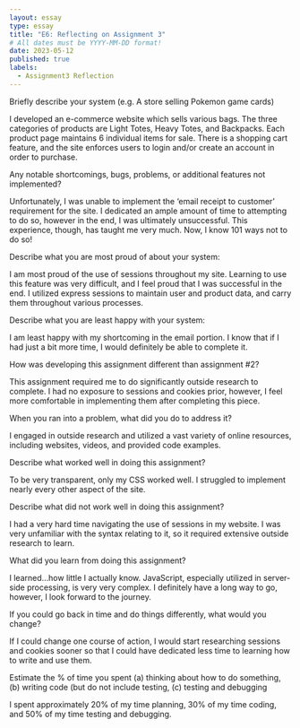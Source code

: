 ```yaml
---
layout: essay
type: essay
title: "E6: Reflecting on Assignment 3"
# All dates must be YYYY-MM-DD format!
date: 2023-05-12
published: true
labels:
  - Assignment3 Reflection
---
```

<p> Briefly describe your system (e.g. A store selling Pokemon game cards)</p>
 <p>I developed an e-commerce website which sells various bags. The three categories of products are Light Totes, Heavy Totes, and Backpacks. Each product page maintains 6 individual items for sale. There is a shopping cart feature, and the site enforces users to login and/or create an account in order to purchase.</p> 
 <p>Any notable shortcomings, bugs, problems, or additional features not implemented?</p>
<p>Unfortunately, I was unable to implement the ‘email receipt to customer’ requirement for the site. I dedicated an ample amount of time to attempting to do so, however in the end, I was ultimately unsuccessful. This experience, though, has taught me very much. Now, I know 101 ways not to do so!</p>
<p>Describe what you are most proud of about your system:</p>
<p> I am most proud of the use of sessions throughout my site. Learning to use this feature was very difficult, and I feel proud that I was successful in the end. I utilized express sessions to maintain user and product data, and carry them throughout various processes. </p>
<p>Describe what you are least happy with your system:</p>
<p>I am least happy with my shortcoming in the email portion. I know that if I had just a bit more time, I would definitely be able to complete it. </p>
<p>How was developing this assignment different than assignment #2?</p>
<p>This assignment required me to do significantly outside research to complete. I had no exposure to sessions and cookies prior, however, I feel more comfortable in implementing them after completing this piece. </p>
<p>When you ran into a problem, what did you do to address it?</p>
<p>I engaged in outside research and utilized a vast variety of online resources, including websites, videos, and provided code examples. </p>
<p>Describe what worked well in doing this assignment? </p>
<p>To be very transparent, only my CSS worked well. I struggled to implement nearly every other aspect of the site. </p>
<p>Describe what did not work well in doing this assignment?</p>
<p>I had a very hard time navigating the use of sessions in my website. I was very unfamiliar with the syntax relating to it, so it required extensive outside research to learn. </p>
<p>What did you learn from doing this assignment?</p>
<p>I learned…how little I actually know. JavaScript, especially utilized in server-side processing, is very very complex. I definitely have a long way to go, however, I look forward to the journey. </p>
<p>If you could go back in time and do things differently, what would you change?</p>
<p>If I could change one course of action, I would start researching sessions and cookies sooner so that I could have dedicated less time to learning how to write and use them.</p>
<p>Estimate the % of time you spent (a) thinking about how to do something, (b) writing code (but do not include testing, (c) testing and debugging</p>
<p>I spent approximately 20% of my time planning, 30% of my time coding, and 50% of my time testing and debugging. </p>

